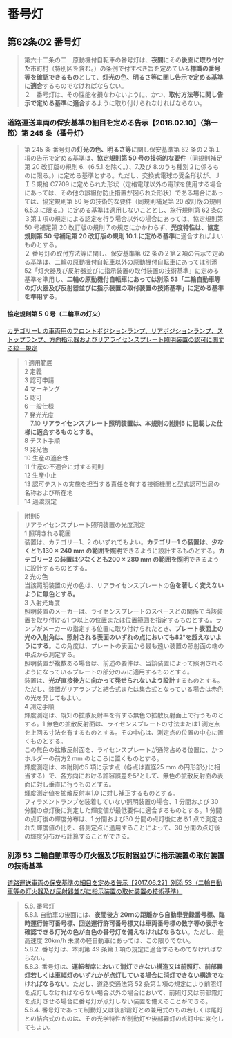 # 番号灯
## 第62条の2	番号灯
> 第六十二条の二　原動機付自転車の番号灯は、**夜間**にその**後面に取り付けた**市町村（特別区を含む。）の条例で付すべき旨を定めている**標識の番号等を確認できるもの**として、**灯光の色、明るさ等に関し告示で定める基準に適合**するものでなければならない。<br/>
２　番号灯は、その性能を損なわないように、かつ、**取付方法等に関し告示で定める基準に適合**するように取り付けられなければならない。

### 道路運送車両の保安基準の細目を定める告示【2018.02.10】〈第一節〉第 245 条（番号灯）
> 第 245 条 番号灯の**灯光の色、明るさ等**に関し保安基準第 62 条の２第１項の告示で定める基準は、**協定規則第 50 号の技術的な要件**（同規則補足第 20 改訂版の規則 6.（6.5.1.を除く。）、7.及び 8.のうち種別２に係るものに限る。）に定める基準とする。ただし、交換式電球の受金形状が、ＪＩＳ規格 C7709 に定められた形状（定格電球以外の電球を使用する場合にあっては、その他の誤組付防止措置が図られた形状）である場合にあっては、協定規則第 50 号の技術的な要件（同規則補足第 20 改訂版の規則 6.5.3.に限る。）に定める基準は適用しないこととし、施行規則第 62 条の３第１項の規定による認定を行う場合以外の場合にあっては、協定規則第 50 号補足第 20 改訂版の規則 7.の規定にかかわらず、**光度特性は、協定規則第 50 号補足第 20 改訂版の規則 10.1.に定める基準**に適合すればよいものとする。<br/>
２ 番号灯の取付方法等に関し、保安基準第 62 条の２第２項の告示で定める基準は、二輪の原動機付自転車以外の原動機付自転車にあっては別添 52「灯火器及び反射器並びに指示装置の取付装置の技術基準」に定める基準を準用し、**二輪の原動機付自転車にあっては別添 53「二輪自動車等の灯火器及び反射器並びに指示装置の取付装置の技術基準」に定める基準を準用する**。

#### 協定規則第５０号（二輪車の灯火）
[カテゴリーL の車両用のフロントポジションランプ、リアポジションランプ、ストップランプ、方向指示器およびリアライセンスプレート照明装置の認可に関する統一規定 ](http://www.mlit.go.jp/common/001151017.pdf)

> 1 適用範囲 <br/>
2 定義 <br/>
3 認可申請 <br/>
4 マーキング <br/>
5 認可 <br/>
6 一般仕様 <br/>
7 発光光度 <br/>
　7.10 **リアライセンスプレート照明装置は、本規則の附則5 に記載した仕様に適合するものとする。**<br/>
8 テスト手順 <br/>
9 発光色 <br/>
10 生産の適合性 <br/>
11 生産の不適合に対する罰則 <br/>
12 生産中止 <br/>
13 認可テストの実施を担当する責任を有する技術機関と型式認可当局の名称および所在地 <br/>
14 過渡規定

> 附則5 <br/>
リアライセンスプレート照明装置の光度測定 <br/>
1 照明される範囲 <br/>
装置は、カテゴリー1、2 のいずれでもよい。**カテゴリー1 の装置は、少なくとも130 × 240 mm の範囲を照明**できるように設計するものとする。**カテゴリー2 の装置は少なくとも200 × 280 mm の範囲を照明**できるように設計するものとする。 <br/>
2 光の色 <br/>
当該照明装置の光の色は、リアライセンスプレートの**色を著しく変えないように無色とする。** <br/>
3 入射光角度 <br/>
照明装置のメーカーは、ライセンスプレートのスペースとの関係で当該装置を取り付ける1 つ以上の位置または位置範囲を指定するものとする。ランプがメーカーの指定する位置に取り付けられたとき、**プレート表面上の光の入射角は、照射される表面のいずれの点においても82°を超えないようにする**。この角度は、プレートの表面から最も遠い装置の照射面の端の中点から測定する。 <br/>
照明装置が複数ある場合は、前述の要件は、当該装置によって照明されるようになっているプレートの部分のみに適用するものとする。 <br/>
装置は、**光が直接後方に向かって発せられないよう設計**するものとする。ただし、装置がリアランプと結合式または集合式となっている場合は赤色の光を発してもよい。 <br/>
4 測定手順 <br/>
輝度測定は、既知の拡散反射率を有する無色の拡散反射面上で行うものとする。1 無色の拡散反射面は、ライセンスプレートの寸法または1 測定点を上回る寸法を有するものとする。その中心は、測定点の位置の中心に置くものとする。 <br/>
この無色の拡散反射面を、ライセンスプレートが通常占める位置に、かつホルダーの前方2 mm のところに置くものとする。 <br/>
輝度測定は、本附則の5 項に示す点（各点は直径25 mm の円形部分に相当する）で、各方向における許容誤差を5°として、無色の拡散反射面の表面に対し垂直に行うものとする。 <br/>輝度測定値を拡散反射率1.0 に対し補正するものとする。 <br/>
フィラメントランプを装着していない照明装置の場合、1 分間および 30 分間の点灯後に測定した輝度値が最低要件に適合するものとする。1 分間の点灯後の輝度分布は、1 分間および30 分間の点灯後にある1 点で測定された輝度値の比を、各測定点に適用することによって、30 分間の点灯後の輝度分布から計算することができる。

### 別添 53 二輪自動車等の灯火器及び反射器並びに指示装置の取付装置の技術基準
[道路運送車両の保安基準の細目を定める告示【2017.06.22】別添 53（二輪自動車等の灯火器及び反射器並びに指示装置の取付装置の技術基準）](https://www.mlit.go.jp/common/001109091.pdf)

> 5.8. 番号灯 <br/>
5.8.1. 自動車の後面には、**夜間後方 20ｍの距離から自動車登録番号標、臨時運行許可番号標、回送運行許可番号標又は車両番号標の数字等の表示を確認できる灯光の色が白色の番号灯を備えなければならない**。ただし、最高速度 20km/h 未満の軽自動車にあっては、この限りでない。 <br/>
5.8.2. 番号灯は、本則第 49 条第１項の規定に適合するものでなければならない。 <br/>
5.8.3. 番号灯は、**運転者席において消灯できない構造又は前照灯、前部霧灯若しくは車幅灯のいずれかが点灯している場合に消灯できない構造でなければならない**。ただし、道路交通法第 52 条第１項の規定により前照灯を点灯しなければならない場合以外の場合において、前照灯又は前部霧灯を点灯させる場合に番号灯が点灯しない装置を備えることができる。<br/>
5.8.4. 番号灯であって制動灯又は後部霧灯との兼用式のもの若しくは尾灯との結合式のものは、その光学特性が制動灯や後部霧灯の点灯中に変化してもよい。
